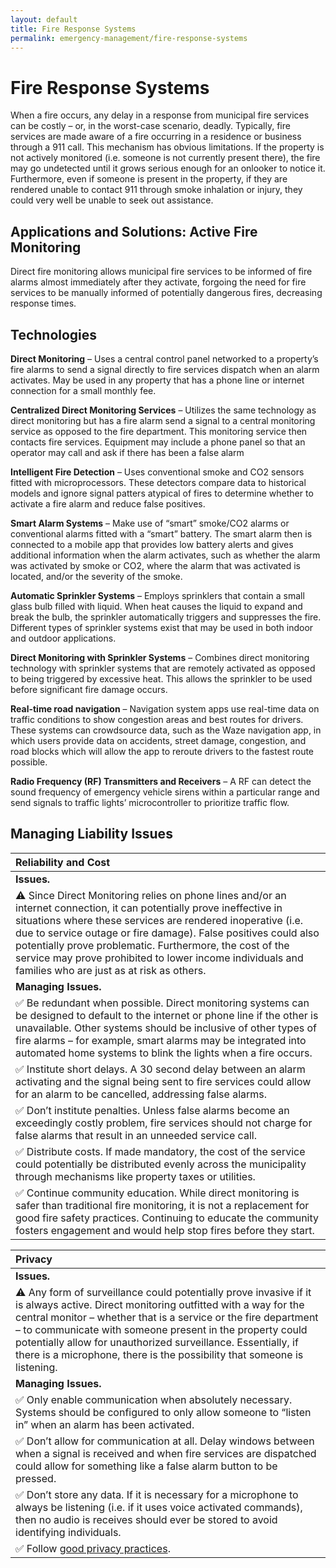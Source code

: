 ```yaml
---
layout: default
title: Fire Response Systems
permalink: emergency-management/fire-response-systems
---
```


# Fire Response Systems

When a fire occurs, any delay in a response from municipal fire services can be costly – or, in the worst-case scenario, deadly. Typically, fire services are made aware of a fire occurring in a residence or business through a 911 call. This mechanism has obvious limitations. If the property is not actively monitored \(i.e. someone is not currently present there\), the fire may go undetected until it grows serious enough for an onlooker to notice it. Furthermore, even if someone is present in the property, if they are rendered unable to contact 911 through smoke inhalation or injury, they could very well be unable to seek out assistance.

## Applications and Solutions: Active Fire Monitoring

Direct fire monitoring allows municipal fire services to be informed of fire alarms almost immediately after they activate, forgoing the need for fire services to be manually informed of potentially dangerous fires, decreasing response times.

## Technologies

**Direct Monitoring** – Uses a central control panel networked to a property’s fire alarms to send a signal directly to fire services dispatch when an alarm activates. May be used in any property that has a phone line or internet connection for a small monthly fee.

**Centralized Direct Monitoring Services** – Utilizes the same technology as direct monitoring but has a fire alarm send a signal to a central monitoring service as opposed to the fire department. This monitoring service then contacts fire services. Equipment may include a phone panel so that an operator may call and ask if there has been a false alarm

**Intelligent Fire Detection** – Uses conventional smoke and CO2 sensors fitted with microprocessors. These detectors compare data to historical models and ignore signal patters atypical of fires to determine whether to activate a fire alarm and reduce false positives.

**Smart Alarm Systems** – Make use of “smart” smoke/CO2 alarms or conventional alarms fitted with a “smart” battery. The smart alarm then is connected to a mobile app that provides low battery alerts and gives additional information when the alarm activates, such as whether the alarm was activated by smoke or CO2, where the alarm that was activated is located, and/or the severity of the smoke.

**Automatic Sprinkler Systems** – Employs sprinklers that contain a small glass bulb filled with liquid. When heat causes the liquid to expand and break the bulb, the sprinkler automatically triggers and suppresses the fire. Different types of sprinkler systems exist that may be used in both indoor and outdoor applications.

**Direct Monitoring with Sprinkler Systems** – Combines direct monitoring technology with sprinkler systems that are remotely activated as opposed to being triggered by excessive heat. This allows the sprinkler to be used before significant fire damage occurs.

**Real-time road navigation** – Navigation system apps use real-time data on traffic conditions to show congestion areas and best routes for drivers. These systems can crowdsource data, such as the Waze navigation app, in which users provide data on accidents, street damage, congestion, and road blocks which will allow the app to reroute drivers to the fastest route possible.

**Radio Frequency \(RF\) Transmitters and Receivers** – A RF can detect the sound frequency of emergency vehicle sirens within a particular range and send signals to traffic lights’ microcontroller to prioritize traffic flow.

## Managing Liability Issues

| Reliability and Cost |
| :--- |
| **Issues.** |
| ⚠ Since Direct Monitoring relies on phone lines and/or an internet connection, it can potentially prove ineffective in situations where these services are rendered inoperative \(i.e. due to service outage or fire damage\). False positives could also potentially prove problematic. Furthermore, the cost of the service may prove prohibited to lower income individuals and families who are just as at risk as others. |
| **Managing Issues.** |
| ✅ Be redundant when possible. Direct monitoring systems can be designed to default to the internet or phone line if the other is unavailable. Other systems should be inclusive of other types of fire alarms – for example, smart alarms may be integrated into automated home systems to blink the lights when a fire occurs. |
| ✅ Institute short delays. A 30 second delay between an alarm activating and the signal being sent to fire services could allow for an alarm to be cancelled, addressing false alarms. |
| ✅ Don’t institute penalties. Unless false alarms become an exceedingly costly problem, fire services should not charge for false alarms that result in an unneeded service call. |
| ✅ Distribute costs. If made mandatory, the cost of the service could potentially be distributed evenly across the municipality through mechanisms like property taxes or utilities. |
| ✅ Continue community education. While direct monitoring is safer than traditional fire monitoring, it is not a replacement for good fire safety practices. Continuing to educate the community fosters engagement and would help stop fires before they start. |

| Privacy |
| :--- |
| **Issues.** |
| ⚠ Any form of surveillance could potentially prove invasive if it is always active. Direct monitoring outfitted with a way for the central monitor – whether that is a service or the fire department – to communicate with someone present in the property could potentially allow for unauthorized surveillance. Essentially, if there is a microphone, there is the possibility that someone is listening. |
| **Managing Issues.** |
| ✅ Only enable communication when absolutely necessary. Systems should be configured to only allow someone to “listen in” when an alarm has been activated. |
| ✅ Don’t allow for communication at all. Delay windows between when a signal is received and when fire services are dispatched could allow for something like a false alarm button to be pressed. |
| ✅ Don’t store any data. If it is necessary for a microphone to always be listening \(i.e. if it uses voice activated commands\), then no audio is receives should ever be stored to avoid identifying individuals. |
| ✅ Follow [good privacy practices](../meta-issues/privacy.md). |



